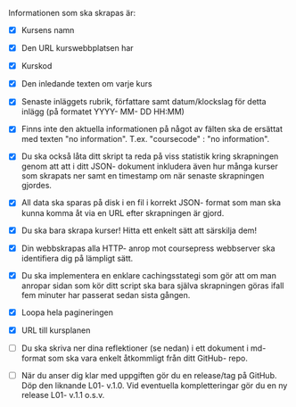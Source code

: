 Informationen som ska skrapas är:

- [x] Kursens namn

- [x] Den URL kurswebbplatsen har

- [x] Kurskod

- [x] Den inledande texten om varje kurs

- [x] Senaste inläggets rubrik, författare samt datum/klockslag för detta inlägg (på formatet YYYY- MM- DD HH:MM)

- [x] Finns inte den aktuella informationen på något av fälten ska de ersättat med texten "no information". T.ex. "coursecode" : "no information".

- [x] Du ska också låta ditt skript ta reda på viss statistik kring skrapningen genom att att i ditt JSON- dokument inkludera även hur många kurser som skrapats ner samt en timestamp om när senaste skrapningen gjordes.

- [x] All data ska sparas på disk i en fil i korrekt JSON- format som man ska kunna komma åt via en URL efter skrapningen är gjord. 

- [x] Du ska bara skrapa kurser! Hitta ett enkelt sätt att särskilja dem!

- [x] Din webbskrapas alla HTTP- anrop mot coursepress webbserver ska identifiera dig på lämpligt sätt.

- [x] Du ska implementera en enklare cachingsstategi som gör att om man 
anropar sidan som kör ditt script ska bara själva skrapningen göras ifall fem minuter har passerat sedan sista gången. 

- [x] Loopa hela pagineringen

- [x] URL till kursplanen

- [ ] Du ska skriva ner dina reflektioner (se nedan) i ett dokument i md- format som ska vara enkelt åtkommligt från ditt GitHub- repo.

- [ ] När du anser dig klar med uppgiften gör du en release/tag på GitHub. Döp den liknande L01- v.1.0. Vid eventuella kompletteringar gör du en ny release L01- v.1.1 o.s.v.

